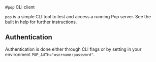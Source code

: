 #`pop` CLI client

`pop` is a simple CLI tool to test and access a running Pop server.
See the built in help for further instructions.

## Authentication

Authentication is done either through CLI flags or by setting in your environment `POP_AUTH="username:password"`.
